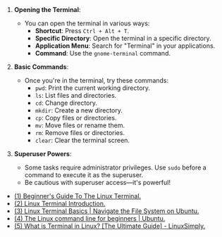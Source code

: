 ## 

1. **Opening the Terminal**:
   - You can open the terminal in various ways:
     - **Shortcut**: Press `Ctrl + Alt + T`.
     - **Specific Directory**: Open the terminal in a specific directory.
     - **Application Menu**: Search for "Terminal" in your applications.
     - **Command**: Use the `gnome-terminal` command.

2. **Basic Commands**:
   - Once you're in the terminal, try these commands:
     - `pwd`: Print the current working directory.
     - `ls`: List files and directories.
     - `cd`: Change directory.
     - `mkdir`: Create a new directory.
     - `cp`: Copy files or directories.
     - `mv`: Move files or rename them.
     - `rm`: Remove files or directories.
     - `clear`: Clear the terminal screen.

3. **Superuser Powers**:
   - Some tasks require administrator privileges. Use `sudo` before a command to execute it as the superuser.
   - Be cautious with superuser access—it's powerful!

- [(1) Beginner's Guide To The Linux Terminal.](https://www.youtube.com/watch?v=s3ii48qYBxA.)
- [(2) Linux Terminal Introduction.](https://www.youtube.com/watch?v=SkB-eRCzWIU.)
- [(3) Linux Terminal Basics | Navigate the File System on Ubuntu.](https://www.youtube.com/watch?v=jgcXclSXnVo.)
- [(4) The Linux command line for beginners | Ubuntu.](https://ubuntu.com/tutorials/command-line-for-beginners.)
- [(5) What is Terminal in Linux? [The Ultimate Guide] - LinuxSimply.](https://linuxsimply.com/what-is-terminal-in-linux/.)
 